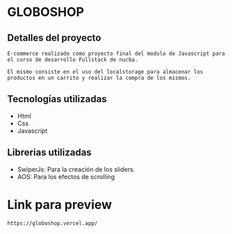 # GLOBOSHOP

## Detalles del proyecto

    E-commerce realizado como proyecto final del modulo de Javascript para el curso de desarrollo Fullstack de nucba.

    El mismo consiste en el uso del localstorage para almacenar los productos en un carrito y realizar la compra de los mismos.

## Tecnologías utilizadas

- Html
- Css
- Javascript

## Librerias utilizadas

- SwiperJs: Para la creación de los sliders.
- AOS: Para los efectos de scrolling

# Link para preview

    https://globoshop.vercel.app/
